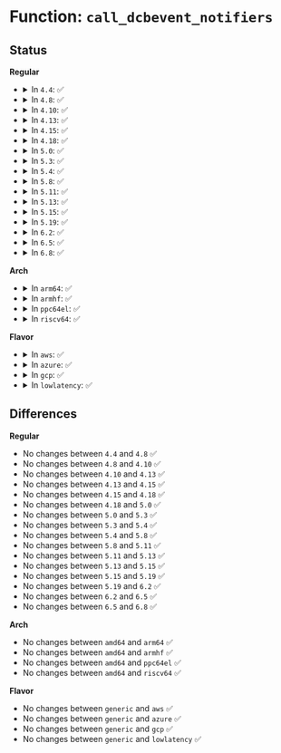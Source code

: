 # Function: <code>call_dcbevent_notifiers</code>

## Status
<b>Regular</b>
<ul>
<li>
<details>
<summary>In <code>4.4</code>: ✅</summary>

```c
int call_dcbevent_notifiers(long unsigned int val, void *v);
```

**Collision:** Unique Global

**Inline:** No

**Transformation:** False

**Instances:**

```
In net/dcb/dcbevent.c (ffffffff81816300)
Location: net/dcb/dcbevent.c:38
Inline: False
Direct callers:
  - net/dcb/dcbnl.c:dcb_setapp
  - net/dcb/dcbnl.c:dcb_ieee_setapp
  - net/dcb/dcbnl.c:dcb_ieee_delapp
```
**Symbols:**

```
ffffffff81816300-ffffffff8181631d: call_dcbevent_notifiers (STB_GLOBAL)
```
</details>
</li>
<li>
<details>
<summary>In <code>4.8</code>: ✅</summary>

```c
int call_dcbevent_notifiers(long unsigned int val, void *v);
```

**Collision:** Unique Global

**Inline:** No

**Transformation:** False

**Instances:**

```
In net/dcb/dcbevent.c (ffffffff818891d0)
Location: net/dcb/dcbevent.c:38
Inline: False
Direct callers:
  - net/dcb/dcbnl.c:dcb_ieee_delapp
  - net/dcb/dcbnl.c:dcb_ieee_setapp
  - net/dcb/dcbnl.c:dcb_setapp
```
**Symbols:**

```
ffffffff818891d0-ffffffff818891ed: call_dcbevent_notifiers (STB_GLOBAL)
```
</details>
</li>
<li>
<details>
<summary>In <code>4.10</code>: ✅</summary>

```c
int call_dcbevent_notifiers(long unsigned int val, void *v);
```

**Collision:** Unique Global

**Inline:** No

**Transformation:** False

**Instances:**

```
In net/dcb/dcbevent.c (ffffffff818bd9f0)
Location: net/dcb/dcbevent.c:38
Inline: False
Direct callers:
  - net/dcb/dcbnl.c:dcb_ieee_delapp
  - net/dcb/dcbnl.c:dcb_ieee_setapp
  - net/dcb/dcbnl.c:dcb_setapp
```
**Symbols:**

```
ffffffff818bd9f0-ffffffff818bda0d: call_dcbevent_notifiers (STB_GLOBAL)
```
</details>
</li>
<li>
<details>
<summary>In <code>4.13</code>: ✅</summary>

```c
int call_dcbevent_notifiers(long unsigned int val, void *v);
```

**Collision:** Unique Global

**Inline:** No

**Transformation:** False

**Instances:**

```
In net/dcb/dcbevent.c (ffffffff818e4340)
Location: net/dcb/dcbevent.c:38
Inline: False
Direct callers:
  - net/dcb/dcbnl.c:dcb_ieee_delapp
  - net/dcb/dcbnl.c:dcb_ieee_setapp
  - net/dcb/dcbnl.c:dcb_setapp
```
**Symbols:**

```
ffffffff818e4340-ffffffff818e435d: call_dcbevent_notifiers (STB_GLOBAL)
```
</details>
</li>
<li>
<details>
<summary>In <code>4.15</code>: ✅</summary>

```c
int call_dcbevent_notifiers(long unsigned int val, void *v);
```

**Collision:** Unique Global

**Inline:** No

**Transformation:** False

**Instances:**

```
In net/dcb/dcbevent.c (ffffffff8196a180)
Location: net/dcb/dcbevent.c:38
Inline: False
Direct callers:
  - net/dcb/dcbnl.c:dcb_ieee_delapp
  - net/dcb/dcbnl.c:dcb_ieee_setapp
  - net/dcb/dcbnl.c:dcb_setapp
```
**Symbols:**

```
ffffffff8196a180-ffffffff8196a19d: call_dcbevent_notifiers (STB_GLOBAL)
```
</details>
</li>
<li>
<details>
<summary>In <code>4.18</code>: ✅</summary>

```c
int call_dcbevent_notifiers(long unsigned int val, void *v);
```

**Collision:** Unique Global

**Inline:** No

**Transformation:** False

**Instances:**

```
In net/dcb/dcbevent.c (ffffffff819c3b60)
Location: net/dcb/dcbevent.c:38
Inline: False
Direct callers:
  - net/dcb/dcbnl.c:dcb_ieee_delapp
  - net/dcb/dcbnl.c:dcb_ieee_setapp
  - net/dcb/dcbnl.c:dcb_setapp
```
**Symbols:**

```
ffffffff819c3b60-ffffffff819c3b7d: call_dcbevent_notifiers (STB_GLOBAL)
```
</details>
</li>
<li>
<details>
<summary>In <code>5.0</code>: ✅</summary>

```c
int call_dcbevent_notifiers(long unsigned int val, void *v);
```

**Collision:** Unique Global

**Inline:** No

**Transformation:** False

**Instances:**

```
In net/dcb/dcbevent.c (ffffffff819faf10)
Location: net/dcb/dcbevent.c:38
Inline: False
Direct callers:
  - net/dcb/dcbnl.c:dcb_ieee_delapp
  - net/dcb/dcbnl.c:dcb_ieee_setapp
  - net/dcb/dcbnl.c:dcb_setapp
```
**Symbols:**

```
ffffffff819faf10-ffffffff819faf2d: call_dcbevent_notifiers (STB_GLOBAL)
```
</details>
</li>
<li>
<details>
<summary>In <code>5.3</code>: ✅</summary>

```c
int call_dcbevent_notifiers(long unsigned int val, void *v);
```

**Collision:** Unique Global

**Inline:** No

**Transformation:** False

**Instances:**

```
In net/dcb/dcbevent.c (ffffffff81a6a5a0)
Location: net/dcb/dcbevent.c:27
Inline: False
Direct callers:
  - net/dcb/dcbnl.c:dcb_ieee_delapp
  - net/dcb/dcbnl.c:dcb_ieee_setapp
  - net/dcb/dcbnl.c:dcb_setapp
```
**Symbols:**

```
ffffffff81a6a5a0-ffffffff81a6a5bd: call_dcbevent_notifiers (STB_GLOBAL)
```
</details>
</li>
<li>
<details>
<summary>In <code>5.4</code>: ✅</summary>

```c
int call_dcbevent_notifiers(long unsigned int val, void *v);
```

**Collision:** Unique Global

**Inline:** No

**Transformation:** False

**Instances:**

```
In net/dcb/dcbevent.c (ffffffff81aa0f90)
Location: net/dcb/dcbevent.c:27
Inline: False
Direct callers:
  - net/dcb/dcbnl.c:dcb_ieee_delapp
  - net/dcb/dcbnl.c:dcb_ieee_setapp
  - net/dcb/dcbnl.c:dcb_setapp
```
**Symbols:**

```
ffffffff81aa0f90-ffffffff81aa0fad: call_dcbevent_notifiers (STB_GLOBAL)
```
</details>
</li>
<li>
<details>
<summary>In <code>5.8</code>: ✅</summary>

```c
int call_dcbevent_notifiers(long unsigned int val, void *v);
```

**Collision:** Unique Global

**Inline:** No

**Transformation:** False

**Instances:**

```
In net/dcb/dcbevent.c (ffffffff81b9c900)
Location: net/dcb/dcbevent.c:27
Inline: False
Direct callers:
  - net/dcb/dcbnl.c:dcb_ieee_delapp
  - net/dcb/dcbnl.c:dcb_ieee_setapp
  - net/dcb/dcbnl.c:dcb_setapp
```
**Symbols:**

```
ffffffff81b9c900-ffffffff81b9c91d: call_dcbevent_notifiers (STB_GLOBAL)
```
</details>
</li>
<li>
<details>
<summary>In <code>5.11</code>: ✅</summary>

```c
int call_dcbevent_notifiers(long unsigned int val, void *v);
```

**Collision:** Unique Global

**Inline:** No

**Transformation:** False

**Instances:**

```
In net/dcb/dcbevent.c (ffffffff81bac610)
Location: net/dcb/dcbevent.c:27
Inline: False
Direct callers:
  - net/dcb/dcbnl.c:dcb_ieee_delapp
  - net/dcb/dcbnl.c:dcb_ieee_setapp
  - net/dcb/dcbnl.c:dcb_setapp
```
**Symbols:**

```
ffffffff81bac610-ffffffff81bac62d: call_dcbevent_notifiers (STB_GLOBAL)
```
</details>
</li>
<li>
<details>
<summary>In <code>5.13</code>: ✅</summary>

```c
int call_dcbevent_notifiers(long unsigned int val, void *v);
```

**Collision:** Unique Global

**Inline:** No

**Transformation:** False

**Instances:**

```
In net/dcb/dcbevent.c (ffffffff81b9b7a0)
Location: net/dcb/dcbevent.c:27
Inline: False
Direct callers:
  - net/dcb/dcbnl.c:dcb_ieee_delapp
  - net/dcb/dcbnl.c:dcb_ieee_setapp
  - net/dcb/dcbnl.c:dcb_setapp
```
**Symbols:**

```
ffffffff81b9b7a0-ffffffff81b9b7bd: call_dcbevent_notifiers (STB_GLOBAL)
```
</details>
</li>
<li>
<details>
<summary>In <code>5.15</code>: ✅</summary>

```c
int call_dcbevent_notifiers(long unsigned int val, void *v);
```

**Collision:** Unique Global

**Inline:** No

**Transformation:** False

**Instances:**

```
In net/dcb/dcbevent.c (ffffffff81c686f0)
Location: net/dcb/dcbevent.c:27
Inline: False
Direct callers:
  - net/dcb/dcbnl.c:dcb_ieee_delapp
  - net/dcb/dcbnl.c:dcb_ieee_setapp
  - net/dcb/dcbnl.c:dcb_setapp
```
**Symbols:**

```
ffffffff81c686f0-ffffffff81c6870d: call_dcbevent_notifiers (STB_GLOBAL)
```
</details>
</li>
<li>
<details>
<summary>In <code>5.19</code>: ✅</summary>

```c
int call_dcbevent_notifiers(long unsigned int val, void *v);
```

**Collision:** Unique Global

**Inline:** No

**Transformation:** False

**Instances:**

```
In net/dcb/dcbevent.c (ffffffff81e0b810)
Location: net/dcb/dcbevent.c:27
Inline: False
Direct callers:
  - net/dcb/dcbnl.c:dcb_ieee_delapp
  - net/dcb/dcbnl.c:dcb_ieee_setapp
  - net/dcb/dcbnl.c:dcb_setapp
```
**Symbols:**

```
ffffffff81e0b810-ffffffff81e0b837: call_dcbevent_notifiers (STB_GLOBAL)
```
</details>
</li>
<li>
<details>
<summary>In <code>6.2</code>: ✅</summary>

```c
int call_dcbevent_notifiers(long unsigned int val, void *v);
```

**Collision:** Unique Global

**Inline:** No

**Transformation:** False

**Instances:**

```
In net/dcb/dcbevent.c (ffffffff81fe1440)
Location: net/dcb/dcbevent.c:27
Inline: False
Direct callers:
  - net/dcb/dcbnl.c:dcb_ieee_delapp
  - net/dcb/dcbnl.c:dcb_ieee_setapp
  - net/dcb/dcbnl.c:dcb_setapp
```
**Symbols:**

```
ffffffff81fe1440-ffffffff81fe1467: call_dcbevent_notifiers (STB_GLOBAL)
```
</details>
</li>
<li>
<details>
<summary>In <code>6.5</code>: ✅</summary>

```c
int call_dcbevent_notifiers(long unsigned int val, void *v);
```

**Collision:** Unique Global

**Inline:** No

**Transformation:** False

**Instances:**

```
In net/dcb/dcbevent.c (ffffffff8205d6c0)
Location: net/dcb/dcbevent.c:27
Inline: False
Direct callers:
  - net/dcb/dcbnl.c:dcb_ieee_delapp
  - net/dcb/dcbnl.c:dcb_ieee_setapp
  - net/dcb/dcbnl.c:dcb_setapp
```
**Symbols:**

```
ffffffff8205d6c0-ffffffff8205d6e7: call_dcbevent_notifiers (STB_GLOBAL)
```
</details>
</li>
<li>
<details>
<summary>In <code>6.8</code>: ✅</summary>

```c
int call_dcbevent_notifiers(long unsigned int val, void *v);
```

**Collision:** Unique Global

**Inline:** No

**Transformation:** False

**Instances:**

```
In net/dcb/dcbevent.c (ffffffff821302f0)
Location: net/dcb/dcbevent.c:27
Inline: False
Direct callers:
  - net/dcb/dcbnl.c:dcb_ieee_delapp
  - net/dcb/dcbnl.c:dcb_ieee_setapp
  - net/dcb/dcbnl.c:dcb_setapp
```
**Symbols:**

```
ffffffff821302f0-ffffffff82130317: call_dcbevent_notifiers (STB_GLOBAL)
```
</details>
</li>
</ul>
<b>Arch</b>
<ul>
<li>
<details>
<summary>In <code>arm64</code>: ✅</summary>

```c
int call_dcbevent_notifiers(long unsigned int val, void *v);
```

**Collision:** Unique Global

**Inline:** No

**Transformation:** False

**Instances:**

```
In net/dcb/dcbevent.c (ffff800010d72418)
Location: net/dcb/dcbevent.c:27
Inline: False
Direct callers:
  - net/dcb/dcbnl.c:dcb_ieee_delapp
  - net/dcb/dcbnl.c:dcb_ieee_setapp
  - net/dcb/dcbnl.c:dcb_setapp
```
**Symbols:**

```
ffff800010d72418-ffff800010d72454: call_dcbevent_notifiers (STB_GLOBAL)
```
</details>
</li>
<li>
<details>
<summary>In <code>armhf</code>: ✅</summary>

```c
int call_dcbevent_notifiers(long unsigned int val, void *v);
```

**Collision:** Unique Global

**Inline:** No

**Transformation:** False

**Instances:**

```
In net/dcb/dcbevent.c (c0e6f3e8)
Location: net/dcb/dcbevent.c:27
Inline: False
Direct callers:
  - net/dcb/dcbnl.c:dcb_ieee_delapp
  - net/dcb/dcbnl.c:dcb_ieee_setapp
  - net/dcb/dcbnl.c:dcb_setapp
```
**Symbols:**

```
c0e6f3e8-c0e6f414: call_dcbevent_notifiers (STB_GLOBAL)
```
</details>
</li>
<li>
<details>
<summary>In <code>ppc64el</code>: ✅</summary>

```c
int call_dcbevent_notifiers(long unsigned int val, void *v);
```

**Collision:** Unique Global

**Inline:** No

**Transformation:** False

**Instances:**

```
In net/dcb/dcbevent.c (c000000000eb1310)
Location: net/dcb/dcbevent.c:27
Inline: False
Direct callers:
  - net/dcb/dcbnl.c:dcb_ieee_delapp
  - net/dcb/dcbnl.c:dcb_ieee_setapp
  - net/dcb/dcbnl.c:dcb_setapp
```
**Symbols:**

```
c000000000eb1310-c000000000eb1358: call_dcbevent_notifiers (STB_GLOBAL)
```
</details>
</li>
<li>
<details>
<summary>In <code>riscv64</code>: ✅</summary>

```c
int call_dcbevent_notifiers(long unsigned int val, void *v);
```

**Collision:** Unique Global

**Inline:** No

**Transformation:** False

**Instances:**

```
In net/dcb/dcbevent.c (ffffffe0008a2a60)
Location: net/dcb/dcbevent.c:27
Inline: False
Direct callers:
  - net/dcb/dcbnl.c:dcb_ieee_delapp
  - net/dcb/dcbnl.c:dcb_ieee_setapp
  - net/dcb/dcbnl.c:dcb_setapp
```
**Symbols:**

```
ffffffe0008a2a60-ffffffe0008a2a9a: call_dcbevent_notifiers (STB_GLOBAL)
```
</details>
</li>
</ul>
<b>Flavor</b>
<ul>
<li>
<details>
<summary>In <code>aws</code>: ✅</summary>

```c
int call_dcbevent_notifiers(long unsigned int val, void *v);
```

**Collision:** Unique Global

**Inline:** No

**Transformation:** False

**Instances:**

```
In net/dcb/dcbevent.c (ffffffff81a40320)
Location: net/dcb/dcbevent.c:27
Inline: False
Direct callers:
  - net/dcb/dcbnl.c:dcb_ieee_delapp
  - net/dcb/dcbnl.c:dcb_ieee_setapp
  - net/dcb/dcbnl.c:dcb_setapp
```
**Symbols:**

```
ffffffff81a40320-ffffffff81a4033d: call_dcbevent_notifiers (STB_GLOBAL)
```
</details>
</li>
<li>
<details>
<summary>In <code>azure</code>: ✅</summary>

```c
int call_dcbevent_notifiers(long unsigned int val, void *v);
```

**Collision:** Unique Global

**Inline:** No

**Transformation:** False

**Instances:**

```
In net/dcb/dcbevent.c (ffffffff819fcf10)
Location: net/dcb/dcbevent.c:27
Inline: False
Direct callers:
  - net/dcb/dcbnl.c:dcb_ieee_delapp
  - net/dcb/dcbnl.c:dcb_ieee_setapp
  - net/dcb/dcbnl.c:dcb_setapp
```
**Symbols:**

```
ffffffff819fcf10-ffffffff819fcf2d: call_dcbevent_notifiers (STB_GLOBAL)
```
</details>
</li>
<li>
<details>
<summary>In <code>gcp</code>: ✅</summary>

```c
int call_dcbevent_notifiers(long unsigned int val, void *v);
```

**Collision:** Unique Global

**Inline:** No

**Transformation:** False

**Instances:**

```
In net/dcb/dcbevent.c (ffffffff81aac1d0)
Location: net/dcb/dcbevent.c:27
Inline: False
Direct callers:
  - net/dcb/dcbnl.c:dcb_ieee_delapp
  - net/dcb/dcbnl.c:dcb_ieee_setapp
  - net/dcb/dcbnl.c:dcb_setapp
```
**Symbols:**

```
ffffffff81aac1d0-ffffffff81aac1ed: call_dcbevent_notifiers (STB_GLOBAL)
```
</details>
</li>
<li>
<details>
<summary>In <code>lowlatency</code>: ✅</summary>

```c
int call_dcbevent_notifiers(long unsigned int val, void *v);
```

**Collision:** Unique Global

**Inline:** No

**Transformation:** False

**Instances:**

```
In net/dcb/dcbevent.c (ffffffff81ab8540)
Location: net/dcb/dcbevent.c:27
Inline: False
Direct callers:
  - net/dcb/dcbnl.c:dcb_ieee_delapp
  - net/dcb/dcbnl.c:dcb_ieee_setapp
  - net/dcb/dcbnl.c:dcb_setapp
```
**Symbols:**

```
ffffffff81ab8540-ffffffff81ab855d: call_dcbevent_notifiers (STB_GLOBAL)
```
</details>
</li>
</ul>

## Differences
<b>Regular</b>
<ul>
<li>
No changes between <code>4.4</code> and <code>4.8</code> ✅
</li>
<li>
No changes between <code>4.8</code> and <code>4.10</code> ✅
</li>
<li>
No changes between <code>4.10</code> and <code>4.13</code> ✅
</li>
<li>
No changes between <code>4.13</code> and <code>4.15</code> ✅
</li>
<li>
No changes between <code>4.15</code> and <code>4.18</code> ✅
</li>
<li>
No changes between <code>4.18</code> and <code>5.0</code> ✅
</li>
<li>
No changes between <code>5.0</code> and <code>5.3</code> ✅
</li>
<li>
No changes between <code>5.3</code> and <code>5.4</code> ✅
</li>
<li>
No changes between <code>5.4</code> and <code>5.8</code> ✅
</li>
<li>
No changes between <code>5.8</code> and <code>5.11</code> ✅
</li>
<li>
No changes between <code>5.11</code> and <code>5.13</code> ✅
</li>
<li>
No changes between <code>5.13</code> and <code>5.15</code> ✅
</li>
<li>
No changes between <code>5.15</code> and <code>5.19</code> ✅
</li>
<li>
No changes between <code>5.19</code> and <code>6.2</code> ✅
</li>
<li>
No changes between <code>6.2</code> and <code>6.5</code> ✅
</li>
<li>
No changes between <code>6.5</code> and <code>6.8</code> ✅
</li>
</ul>
<b>Arch</b>
<ul>
<li>
No changes between <code>amd64</code> and <code>arm64</code> ✅
</li>
<li>
No changes between <code>amd64</code> and <code>armhf</code> ✅
</li>
<li>
No changes between <code>amd64</code> and <code>ppc64el</code> ✅
</li>
<li>
No changes between <code>amd64</code> and <code>riscv64</code> ✅
</li>
</ul>
<b>Flavor</b>
<ul>
<li>
No changes between <code>generic</code> and <code>aws</code> ✅
</li>
<li>
No changes between <code>generic</code> and <code>azure</code> ✅
</li>
<li>
No changes between <code>generic</code> and <code>gcp</code> ✅
</li>
<li>
No changes between <code>generic</code> and <code>lowlatency</code> ✅
</li>
</ul>
